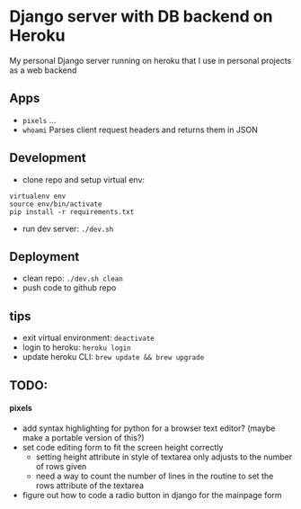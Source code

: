 # Django server with DB backend on Heroku

My personal Django server running on heroku that I use in personal projects as a web backend

## Apps

- `pixels` ...
- `whoami` Parses client request headers and returns them in JSON

## Development

- clone repo and setup virtual env:
```
virtualenv env
source env/bin/activate
pip install -r requirements.txt
```
- run dev server: `./dev.sh`

## Deployment

- clean repo: `./dev.sh clean`
- push code to github repo

## tips

- exit virtual environment: `deactivate`
- login to heroku: `heroku login`
- update heroku CLI: `brew update && brew upgrade`

## TODO:

#### pixels
- add syntax highlighting for python for a browser text editor? (maybe make a portable version of this?)
- set code editing form to fit the screen height correctly
  - setting height attribute in style of textarea only adjusts to the number of rows given
  - need a way to count the number of lines in the routine to set the rows attribute of the textarea
- figure out how to code a radio button in django for the mainpage form